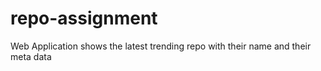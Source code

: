 # repo-assignment
Web Application shows the latest  trending repo with their name and their meta data




